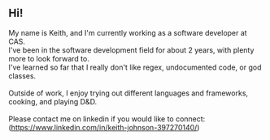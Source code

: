## Hi!

My name is Keith, and I'm currently working as a software developer at CAS.<br>
I've been in the software development field for about 2 years, with plenty more to look forward to.<br>
I've learned so far that I really don't like regex, undocumented code, or god classes.
<br><br>
Outside of work, I enjoy trying out different languages and frameworks, cooking, and playing D&D.
<br><br>
Please contact me on linkedin if you would like to connect: (https://www.linkedin.com/in/keith-johnson-397270140/)
